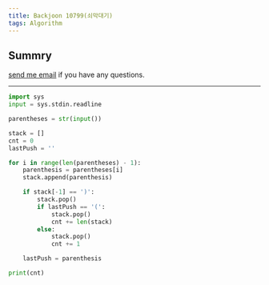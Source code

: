 ```yaml
---
title: Backjoon 10799(쇠막대기)
tags: Algorithm
---
```


## Summry

[send me email](mailto:jewel7492@gmail.com) if you have any questions.

<!--more-->

---

```python
import sys
input = sys.stdin.readline

parentheses = str(input())

stack = []
cnt = 0
lastPush = ''

for i in range(len(parentheses) - 1):
    parenthesis = parentheses[i]
    stack.append(parenthesis)

    if stack[-1] == ')':
        stack.pop()
        if lastPush == '(':
            stack.pop()
            cnt += len(stack)
        else:
            stack.pop()
            cnt += 1

    lastPush = parenthesis

print(cnt)
```
